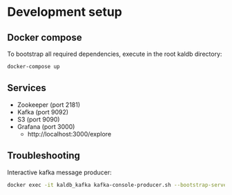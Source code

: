 # Development setup

## Docker compose
To bootstrap all required dependencies, execute in the root kaldb directory:
```bash
docker-compose up
```

## Services
* Zookeeper (port 2181)
* Kafka (port 9092)
* S3 (port 9090)
* Grafana (port 3000) 
    * http://localhost:3000/explore

## Troubleshooting

Interactive kafka message producer:
```bash
docker exec -it kaldb_kafka kafka-console-producer.sh --bootstrap-server kafka:9092 --topic test-topic
```
